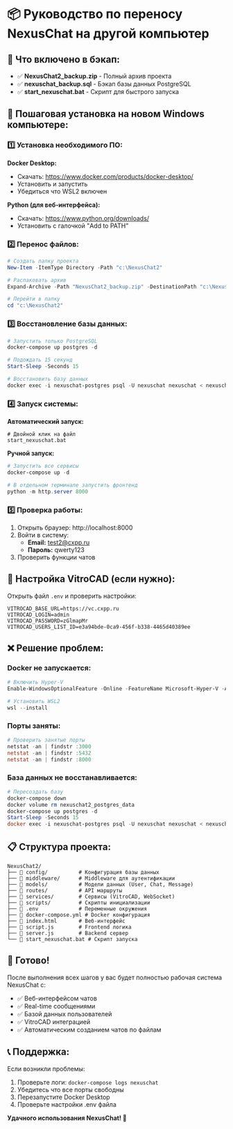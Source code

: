 # 📦 Руководство по переносу NexusChat на другой компьютер

## 🎯 Что включено в бэкап:

- ✅ **NexusChat2_backup.zip** - Полный архив проекта
- ✅ **nexuschat_backup.sql** - Бэкап базы данных PostgreSQL
- ✅ **start_nexuschat.bat** - Скрипт для быстрого запуска

## 🚀 Пошаговая установка на новом Windows компьютере:

### 1️⃣ Установка необходимого ПО:

**Docker Desktop:**
- Скачать: https://www.docker.com/products/docker-desktop/
- Установить и запустить
- Убедиться что WSL2 включен

**Python (для веб-интерфейса):**
- Скачать: https://www.python.org/downloads/
- Установить с галочкой "Add to PATH"

### 2️⃣ Перенос файлов:

```powershell
# Создать папку проекта
New-Item -ItemType Directory -Path "c:\NexusChat2"

# Распаковать архив
Expand-Archive -Path "NexusChat2_backup.zip" -DestinationPath "c:\NexusChat2"

# Перейти в папку
cd "c:\NexusChat2"
```

### 3️⃣ Восстановление базы данных:

```powershell
# Запустить только PostgreSQL
docker-compose up postgres -d

# Подождать 15 секунд
Start-Sleep -Seconds 15

# Восстановить базу данных
docker exec -i nexuschat-postgres psql -U nexuschat nexuschat < nexuschat_backup.sql
```

### 4️⃣ Запуск системы:

**Автоматический запуск:**
```batch
# Двойной клик на файл
start_nexuschat.bat
```

**Ручной запуск:**
```powershell
# Запустить все сервисы
docker-compose up -d

# В отдельном терминале запустить фронтенд
python -m http.server 8000
```

### 5️⃣ Проверка работы:

1. Открыть браузер: http://localhost:8000
2. Войти в систему:
   - **Email:** test2@cxpp.ru
   - **Пароль:** qwerty123
3. Проверить функции чатов

## 🔧 Настройка VitroCAD (если нужно):

Открыть файл `.env` и проверить настройки:

```env
VITROCAD_BASE_URL=https://vc.cxpp.ru
VITROCAD_LOGIN=admin
VITROCAD_PASSWORD=zGlmapMr
VITROCAD_USERS_LIST_ID=e3a94bde-0ca9-456f-b338-4465d40389ee
```

## ❌ Решение проблем:

### Docker не запускается:
```powershell
# Включить Hyper-V
Enable-WindowsOptionalFeature -Online -FeatureName Microsoft-Hyper-V -All

# Установить WSL2
wsl --install
```

### Порты заняты:
```powershell
# Проверить занятые порты
netstat -an | findstr :3000
netstat -an | findstr :5432
netstat -an | findstr :8000
```

### База данных не восстанавливается:
```powershell
# Пересоздать базу
docker-compose down
docker volume rm nexuschat2_postgres_data
docker-compose up postgres -d
Start-Sleep -Seconds 15
docker exec -i nexuschat-postgres psql -U nexuschat nexuschat < nexuschat_backup.sql
```

## 📋 Структура проекта:

```
NexusChat2/
├── 📁 config/          # Конфигурация базы данных
├── 📁 middleware/      # Middleware для аутентификации
├── 📁 models/          # Модели данных (User, Chat, Message)
├── 📁 routes/          # API маршруты
├── 📁 services/        # Сервисы (VitroCAD, WebSocket)
├── 📁 scripts/         # Скрипты инициализации
├── 📄 .env             # Переменные окружения
├── 📄 docker-compose.yml # Docker конфигурация
├── 📄 index.html       # Веб-интерфейс
├── 📄 script.js        # Frontend логика
├── 📄 server.js        # Backend сервер
└── 📄 start_nexuschat.bat # Скрипт запуска
```

## 🎉 Готово!

После выполнения всех шагов у вас будет полностью рабочая система NexusChat с:

- ✅ Веб-интерфейсом чатов
- ✅ Real-time сообщениями
- ✅ Базой данных пользователей
- ✅ VitroCAD интеграцией
- ✅ Автоматическим созданием чатов по файлам

## 📞 Поддержка:

Если возникли проблемы:
1. Проверьте логи: `docker-compose logs nexuschat`
2. Убедитесь что все порты свободны
3. Перезапустите Docker Desktop
4. Проверьте настройки .env файла

**Удачного использования NexusChat! 🚀**
